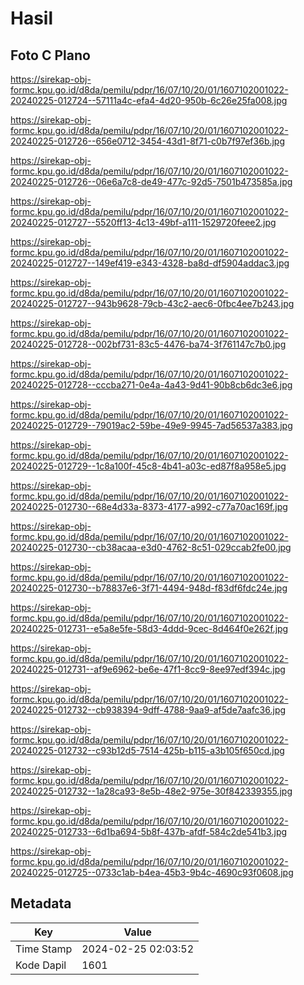 # Hasil

## Foto C Plano

https://sirekap-obj-formc.kpu.go.id/d8da/pemilu/pdpr/16/07/10/20/01/1607102001022-20240225-012724--57111a4c-efa4-4d20-950b-6c26e25fa008.jpg

https://sirekap-obj-formc.kpu.go.id/d8da/pemilu/pdpr/16/07/10/20/01/1607102001022-20240225-012726--656e0712-3454-43d1-8f71-c0b7f97ef36b.jpg

https://sirekap-obj-formc.kpu.go.id/d8da/pemilu/pdpr/16/07/10/20/01/1607102001022-20240225-012726--06e6a7c8-de49-477c-92d5-7501b473585a.jpg

https://sirekap-obj-formc.kpu.go.id/d8da/pemilu/pdpr/16/07/10/20/01/1607102001022-20240225-012727--5520ff13-4c13-49bf-a111-1529720feee2.jpg

https://sirekap-obj-formc.kpu.go.id/d8da/pemilu/pdpr/16/07/10/20/01/1607102001022-20240225-012727--149ef419-e343-4328-ba8d-df5904addac3.jpg

https://sirekap-obj-formc.kpu.go.id/d8da/pemilu/pdpr/16/07/10/20/01/1607102001022-20240225-012727--943b9628-79cb-43c2-aec6-0fbc4ee7b243.jpg

https://sirekap-obj-formc.kpu.go.id/d8da/pemilu/pdpr/16/07/10/20/01/1607102001022-20240225-012728--002bf731-83c5-4476-ba74-3f761147c7b0.jpg

https://sirekap-obj-formc.kpu.go.id/d8da/pemilu/pdpr/16/07/10/20/01/1607102001022-20240225-012728--cccba271-0e4a-4a43-9d41-90b8cb6dc3e6.jpg

https://sirekap-obj-formc.kpu.go.id/d8da/pemilu/pdpr/16/07/10/20/01/1607102001022-20240225-012729--79019ac2-59be-49e9-9945-7ad56537a383.jpg

https://sirekap-obj-formc.kpu.go.id/d8da/pemilu/pdpr/16/07/10/20/01/1607102001022-20240225-012729--1c8a100f-45c8-4b41-a03c-ed87f8a958e5.jpg

https://sirekap-obj-formc.kpu.go.id/d8da/pemilu/pdpr/16/07/10/20/01/1607102001022-20240225-012730--68e4d33a-8373-4177-a992-c77a70ac169f.jpg

https://sirekap-obj-formc.kpu.go.id/d8da/pemilu/pdpr/16/07/10/20/01/1607102001022-20240225-012730--cb38acaa-e3d0-4762-8c51-029ccab2fe00.jpg

https://sirekap-obj-formc.kpu.go.id/d8da/pemilu/pdpr/16/07/10/20/01/1607102001022-20240225-012730--b78837e6-3f71-4494-948d-f83df6fdc24e.jpg

https://sirekap-obj-formc.kpu.go.id/d8da/pemilu/pdpr/16/07/10/20/01/1607102001022-20240225-012731--e5a8e5fe-58d3-4ddd-9cec-8d464f0e262f.jpg

https://sirekap-obj-formc.kpu.go.id/d8da/pemilu/pdpr/16/07/10/20/01/1607102001022-20240225-012731--af9e6962-be6e-47f1-8cc9-8ee97edf394c.jpg

https://sirekap-obj-formc.kpu.go.id/d8da/pemilu/pdpr/16/07/10/20/01/1607102001022-20240225-012732--cb938394-9dff-4788-9aa9-af5de7aafc36.jpg

https://sirekap-obj-formc.kpu.go.id/d8da/pemilu/pdpr/16/07/10/20/01/1607102001022-20240225-012732--c93b12d5-7514-425b-b115-a3b105f650cd.jpg

https://sirekap-obj-formc.kpu.go.id/d8da/pemilu/pdpr/16/07/10/20/01/1607102001022-20240225-012732--1a28ca93-8e5b-48e2-975e-30f842339355.jpg

https://sirekap-obj-formc.kpu.go.id/d8da/pemilu/pdpr/16/07/10/20/01/1607102001022-20240225-012733--6d1ba694-5b8f-437b-afdf-584c2de541b3.jpg

https://sirekap-obj-formc.kpu.go.id/d8da/pemilu/pdpr/16/07/10/20/01/1607102001022-20240225-012725--0733c1ab-b4ea-45b3-9b4c-4690c93f0608.jpg


## Metadata

| Key        | Value               |
| ---------- | ------------------- |
| Time Stamp | 2024-02-25 02:03:52 |
| Kode Dapil | 1601                |



